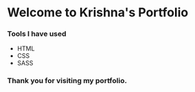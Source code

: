 # Welcome to Krishna's Portfolio

### Tools I have used

 - HTML
 - CSS
 - SASS

### Thank you for visiting my portfolio.
